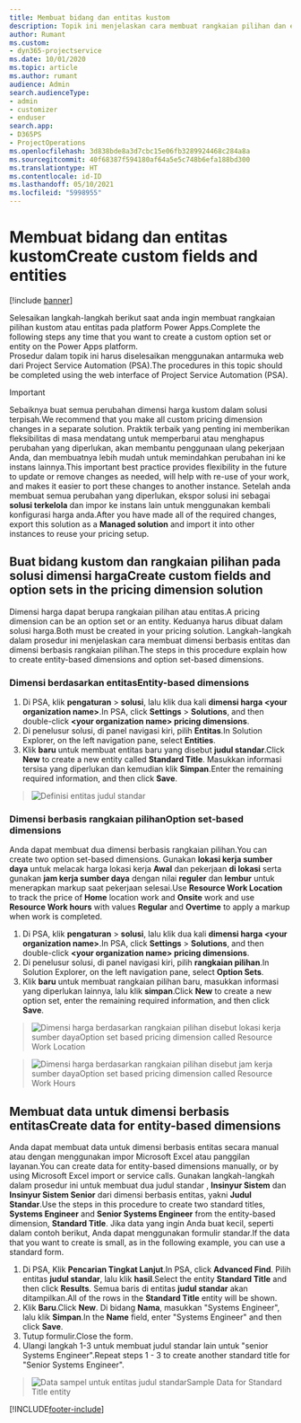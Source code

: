 ```yaml
---
title: Membuat bidang dan entitas kustom
description: Topik ini menjelaskan cara membuat rangkaian pilihan dan entitas dalam solusi anda sendiri di platform Power Apps.
author: Rumant
ms.custom:
- dyn365-projectservice
ms.date: 10/01/2020
ms.topic: article
ms.author: rumant
audience: Admin
search.audienceType:
- admin
- customizer
- enduser
search.app:
- D365PS
- ProjectOperations
ms.openlocfilehash: 3d838bde8a3d7cbc15e06fb3289924468c284a8a
ms.sourcegitcommit: 40f68387f594180af64a5e5c748b6efa188bd300
ms.translationtype: HT
ms.contentlocale: id-ID
ms.lasthandoff: 05/10/2021
ms.locfileid: "5998955"
---
```

# <a name="create-custom-fields-and-entities"></a><span data-ttu-id="b0a60-103">Membuat bidang dan entitas kustom</span><span class="sxs-lookup"><span data-stu-id="b0a60-103">Create custom fields and entities</span></span> 

[!include [banner](../includes/psa-now-project-operations.md)]

<span data-ttu-id="b0a60-104">Selesaikan langkah-langkah berikut saat anda ingin membuat rangkaian pilihan kustom atau entitas pada platform Power Apps.</span><span class="sxs-lookup"><span data-stu-id="b0a60-104">Complete the following steps any time that you want to create a custom option set or entity on the Power Apps platform.</span></span>  
<span data-ttu-id="b0a60-105">Prosedur dalam topik ini harus diselesaikan menggunakan antarmuka web dari Project Service Automation (PSA).</span><span class="sxs-lookup"><span data-stu-id="b0a60-105">The procedures in this topic should be completed using the web interface of Project Service Automation (PSA).</span></span>

> [!IMPORTANT]
> <span data-ttu-id="b0a60-106">Sebaiknya buat semua perubahan dimensi harga kustom dalam solusi terpisah.</span><span class="sxs-lookup"><span data-stu-id="b0a60-106">We recommend that you make all custom pricing dimension changes in a separate solution.</span></span> <span data-ttu-id="b0a60-107">Praktik terbaik yang penting ini memberikan fleksibilitas di masa mendatang untuk memperbarui atau menghapus perubahan yang diperlukan, akan membantu penggunaan ulang pekerjaan Anda, dan membuatnya lebih mudah untuk memindahkan perubahan ini ke instans lainnya.</span><span class="sxs-lookup"><span data-stu-id="b0a60-107">This important best practice provides flexibility in the future to update or remove changes as needed, will help with re-use of your work, and makes it easier to port these changes to another instance.</span></span> <span data-ttu-id="b0a60-108">Setelah anda membuat semua perubahan yang diperlukan, ekspor solusi ini sebagai **solusi terkelola** dan impor ke instans lain untuk menggunakan kembali konfigurasi harga anda.</span><span class="sxs-lookup"><span data-stu-id="b0a60-108">After you have made all of the required changes, export this solution as a **Managed solution** and import it into other instances to reuse your pricing setup.</span></span>

  
## <a name="create-custom-fields-and-option-sets-in-the-pricing-dimension-solution"></a><span data-ttu-id="b0a60-109">Buat bidang kustom dan rangkaian pilihan pada solusi dimensi harga</span><span class="sxs-lookup"><span data-stu-id="b0a60-109">Create custom fields and option sets in the pricing dimension solution</span></span>

<span data-ttu-id="b0a60-110">Dimensi harga dapat berupa rangkaian pilihan atau entitas.</span><span class="sxs-lookup"><span data-stu-id="b0a60-110">A pricing dimension can be an option set or an entity.</span></span> <span data-ttu-id="b0a60-111">Keduanya harus dibuat dalam solusi harga.</span><span class="sxs-lookup"><span data-stu-id="b0a60-111">Both must be created in your pricing solution.</span></span> <span data-ttu-id="b0a60-112">Langkah-langkah dalam prosedur ini menjelaskan cara membuat dimensi berbasis entitas dan dimensi berbasis rangkaian pilihan.</span><span class="sxs-lookup"><span data-stu-id="b0a60-112">The steps in this procedure explain how to create entity-based dimensions and option set-based dimensions.</span></span>

### <a name="entity-based-dimensions"></a><span data-ttu-id="b0a60-113">Dimensi berdasarkan entitas</span><span class="sxs-lookup"><span data-stu-id="b0a60-113">Entity-based dimensions</span></span>

1. <span data-ttu-id="b0a60-114">Di PSA, klik **pengaturan** > **solusi**, lalu klik dua kali **dimensi harga \<your organization name>**.</span><span class="sxs-lookup"><span data-stu-id="b0a60-114">In PSA, click **Settings** > **Solutions**, and then double-click **\<your organization name> pricing dimensions**.</span></span>
2. <span data-ttu-id="b0a60-115">Di penelusur solusi, di panel navigasi kiri, pilih **Entitas**.</span><span class="sxs-lookup"><span data-stu-id="b0a60-115">In Solution Explorer, on the left navigation pane, select **Entities**.</span></span>
3. <span data-ttu-id="b0a60-116">Klik **baru** untuk membuat entitas baru yang disebut **judul standar**.</span><span class="sxs-lookup"><span data-stu-id="b0a60-116">Click **New** to create a new entity called **Standard Title**.</span></span> <span data-ttu-id="b0a60-117">Masukkan informasi tersisa yang diperlukan dan kemudian klik **Simpan**.</span><span class="sxs-lookup"><span data-stu-id="b0a60-117">Enter the remaining required information, and then click **Save**.</span></span>

> ![Definisi entitas judul standar](media/Standard-Title-entity-definition.png)


### <a name="option-set-based-dimensions"></a><span data-ttu-id="b0a60-119">Dimensi berbasis rangkaian pilihan</span><span class="sxs-lookup"><span data-stu-id="b0a60-119">Option set-based dimensions</span></span> 
<span data-ttu-id="b0a60-120">Anda dapat membuat dua dimensi berbasis rangkaian pilihan.</span><span class="sxs-lookup"><span data-stu-id="b0a60-120">You can create two option set-based dimensions.</span></span> <span data-ttu-id="b0a60-121">Gunakan **lokasi kerja sumber daya** untuk melacak harga lokasi kerja **Awal** dan pekerjaan **di lokasi** serta gunakan **jam kerja sumber daya** dengan nilai **reguler** dan **lembur** untuk menerapkan markup saat pekerjaan selesai.</span><span class="sxs-lookup"><span data-stu-id="b0a60-121">Use **Resource Work Location** to track the price of **Home** location work and **Onsite** work and use **Resource Work hours** with values **Regular** and **Overtime** to apply a markup when work is completed.</span></span>


1. <span data-ttu-id="b0a60-122">Di PSA, klik **pengaturan** > **solusi**, lalu klik dua kali  **dimensi harga \<your organization name>**.</span><span class="sxs-lookup"><span data-stu-id="b0a60-122">In PSA, click **Settings** > **Solutions**, and then double-click  **\<your organization name> pricing dimensions**.</span></span> 
2. <span data-ttu-id="b0a60-123">Di penelusur solusi, di panel navigasi kiri, pilih  **rangkaian pilihan**.</span><span class="sxs-lookup"><span data-stu-id="b0a60-123">In Solution Explorer, on the left navigation pane, select  **Option Sets**.</span></span> 
3. <span data-ttu-id="b0a60-124">Klik **baru** untuk membuat rangkaian pilihan baru, masukkan informasi yang diperlukan lainnya, lalu klik **simpan**.</span><span class="sxs-lookup"><span data-stu-id="b0a60-124">Click **New** to create a new option set, enter the remaining required information, and then click **Save**.</span></span>

> ![<span data-ttu-id="b0a60-125">Dimensi harga berdasarkan rangkaian pilihan disebut lokasi kerja sumber daya</span><span class="sxs-lookup"><span data-stu-id="b0a60-125">Option set based pricing dimension called Resource Work Location</span></span> ](media/Option-set-PD-called-Resource-Work-Location.png)

> ![<span data-ttu-id="b0a60-126">Dimensi harga berdasarkan rangkaian pilihan disebut jam kerja sumber daya</span><span class="sxs-lookup"><span data-stu-id="b0a60-126">Option set based pricing dimension called Resource Work Hours</span></span> ](media/Option-set-PD-called-Resource-Work-Hours.PNG)


## <a name="create-data-for-entity-based-dimensions"></a><span data-ttu-id="b0a60-127">Membuat data untuk dimensi berbasis entitas</span><span class="sxs-lookup"><span data-stu-id="b0a60-127">Create data for entity-based dimensions</span></span>

<span data-ttu-id="b0a60-128">Anda dapat membuat data untuk dimensi berbasis entitas secara manual atau dengan menggunakan impor Microsoft Excel atau panggilan layanan.</span><span class="sxs-lookup"><span data-stu-id="b0a60-128">You can create data for entity-based dimensions manually, or by using Microsoft Excel import or service calls.</span></span> <span data-ttu-id="b0a60-129">Gunakan langkah-langkah dalam prosedur ini untuk membuat dua judul standar , **Insinyur Sistem** dan **Insinyur Sistem Senior** dari dimensi berbasis entitas, yakni **Judul Standar**.</span><span class="sxs-lookup"><span data-stu-id="b0a60-129">Use the steps in this procedure to create two standard titles, **Systems Engineer** and **Senior Systems Engineer** from the entity-based dimension, **Standard Title**.</span></span> <span data-ttu-id="b0a60-130">Jika data yang ingin Anda buat kecil, seperti dalam contoh berikut, Anda dapat menggunakan formulir standar.</span><span class="sxs-lookup"><span data-stu-id="b0a60-130">If the data that you want to create is small, as in the following example, you can use a standard form.</span></span>

1. <span data-ttu-id="b0a60-131">Di PSA, Klik **Pencarian Tingkat Lanjut**.</span><span class="sxs-lookup"><span data-stu-id="b0a60-131">In PSA, click **Advanced Find**.</span></span> <span data-ttu-id="b0a60-132">Pilih entitas **judul standar**, lalu klik **hasil**.</span><span class="sxs-lookup"><span data-stu-id="b0a60-132">Select the entity **Standard Title** and then click **Results**.</span></span> <span data-ttu-id="b0a60-133">Semua baris di entitas **judul standar** akan ditampilkan.</span><span class="sxs-lookup"><span data-stu-id="b0a60-133">All of the rows in the **Standard Title** entity will be shown.</span></span>
2. <span data-ttu-id="b0a60-134">Klik **Baru**.</span><span class="sxs-lookup"><span data-stu-id="b0a60-134">Click **New**.</span></span> <span data-ttu-id="b0a60-135">Di bidang **Nama**, masukkan "Systems Engineer", lalu klik **Simpan**.</span><span class="sxs-lookup"><span data-stu-id="b0a60-135">In the **Name** field, enter "Systems Engineer" and then click **Save**.</span></span>
3. <span data-ttu-id="b0a60-136">Tutup formulir.</span><span class="sxs-lookup"><span data-stu-id="b0a60-136">Close the form.</span></span> 
4. <span data-ttu-id="b0a60-137">Ulangi langkah 1-3 untuk membuat judul standar lain untuk "senior Systems Engineer".</span><span class="sxs-lookup"><span data-stu-id="b0a60-137">Repeat steps 1 - 3 to create another standard title for "Senior Systems Engineer".</span></span>

> ![<span data-ttu-id="b0a60-138">Data sampel untuk entitas judul standar</span><span class="sxs-lookup"><span data-stu-id="b0a60-138">Sample Data for Standard Title entity</span></span> ](media/ST-data.png)




[!INCLUDE[footer-include](../includes/footer-banner.md)]